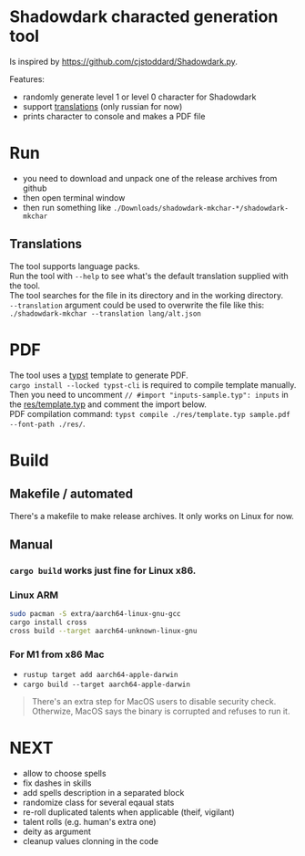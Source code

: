 # Shadowdark characted generation tool

Is inspired by https://github.com/cjstoddard/Shadowdark.py.

Features:
- randomly generate level 1 or level 0 character for Shadowdark
- support [translations](#translations) (only russian for now)
- prints character to console and makes a PDF file

# Run

- you need to download and unpack one of the release archives from github
- then open terminal window
- then run something like `./Downloads/shadowdark-mkchar-*/shadowdark-mkchar`

## Translations

The tool supports language packs.  
Run the tool with `--help` to see what's the default translation supplied with the tool.  
The tool searches for the file in its directory and in the working directory.  
`--translation` argument could be used to overwrite the file like this: `./shadowdark-mkchar --translation lang/alt.json`

# PDF

The tool uses a [typst](https://github.com/typst/typst) template to generate PDF.  
`cargo install --locked typst-cli` is required to compile template manually.  
Then you need to uncomment `// #import "inputs-sample.typ": inputs` in the [res/template.typ](res/template.typ) and comment the import below.  
PDF compilation command: `typst compile ./res/template.typ sample.pdf --font-path ./res/`.

# Build

## Makefile / automated

There's a makefile to make release archives. It only works on Linux for now.

## Manual

### `cargo build` works just fine for **Linux x86**.
### Linux ARM
```sh
sudo pacman -S extra/aarch64-linux-gnu-gcc
cargo install cross
cross build --target aarch64-unknown-linux-gnu
```

### For M1 from x86 Mac
- `rustup target add aarch64-apple-darwin`
- `cargo build --target aarch64-apple-darwin`

> There's an extra step for MacOS users to disable security check.
> Otherwize, MacOS says the binary is corrupted and refuses to run it.

# NEXT

- allow to choose spells
- fix dashes in skills
- add spells description in a separated block
- randomize class for several eqaual stats
- re-roll duplicated talents when applicable (theif, vigilant)
- talent rolls (e.g. human's extra one)
- deity as argument
- cleanup values clonning in the code

